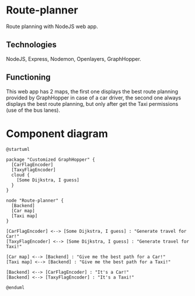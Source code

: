 # Route-planner

Route planning with NodeJS web app.

## Technologies

NodeJS,
Express,
Nodemon,
Openlayers,
GraphHopper.

## Functioning

This web app has 2 maps, the first one displays the best route planning provided by GraphHopper in case of a car driver, the second one always displays the best route planning, but only after get the Taxi permissions (use of the bus lanes).

# Component diagram

```plantuml
@startuml

package "Customized GraphHopper" {
  [CarFlagEncoder]
  [TaxyFlagEncoder]
  cloud {
    [Some Dijkstra, I guess]
  }
}
 
node "Route-planner" {
  [Backend]
  [Car map]
  [Taxi map]
} 

[CarFlagEncoder] <--> [Some Dijkstra, I guess] : "Generate travel for Car!"
[TaxyFlagEncoder] <--> [Some Dijkstra, I guess] : "Generate travel for Taxi!"

[Car map] <--> [Backend] : "Give me the best path for a Car!"
[Taxi map] <--> [Backend] : "Give me the best path for a Taxi!"

[Backend] <--> [CarFlagEncoder] : "It's a Car!"
[Backend] <--> [TaxyFlagEncoder] : "It's a Taxi!"

@enduml
```